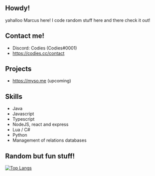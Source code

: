 ## Howdy!
yahalloo Marcus here! I code random stuff here and there check it out!

## Contact me!
- Discord: Codies (Codies#0001)
- https://codies.cc/contact

## Projects
- https://myso.me (upcoming)

## Skills
- Java
- Javascript
- Typescript
- NodeJS, react and express
- Lua / C#
- Python
- Management of relations databases


## Random but fun stuff!

[![Top Langs](https://github-readme-stats.vercel.app/api/top-langs/?username=tbfCodies)](https://github.com/anuraghazra/github-readme-stats)

